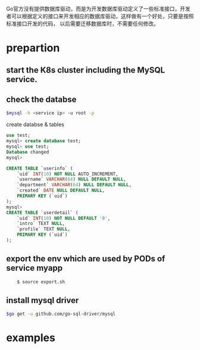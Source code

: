 Go官方没有提供数据库驱动，而是为开发数据库驱动定义了一些标准接口，开发者可以根据定义的接口来开发相应的数据库驱动，这样做有一个好处，只要是按照标准接口开发的代码， 以后需要迁移数据库时，不需要任何修改。

# prepartion
## start the K8s cluster including the MySQL service.
## check the databse
```bash
$mysql -h <service ip> -u root -p
```
create databse & tables
```sql
use test;
mysql> create database test;
mysql> use test;
Database changed
mysql>

CREATE TABLE `userinfo` (
	`uid` INT(10) NOT NULL AUTO_INCREMENT,
	`username` VARCHAR(64) NULL DEFAULT NULL,
	`department` VARCHAR(64) NULL DEFAULT NULL,
	`created` DATE NULL DEFAULT NULL,
	PRIMARY KEY (`uid`)
);
mysql>
CREATE TABLE `userdetail` (
	`uid` INT(10) NOT NULL DEFAULT '0',
	`intro` TEXT NULL,
	`profile` TEXT NULL,
	PRIMARY KEY (`uid`)
);
```  
## export the env which are used by PODs of service myapp
```bash
    $ source export.sh
```     
## install mysql driver
```bash 
$go get -u github.com/go-sql-driver/mysql
```

# examples

